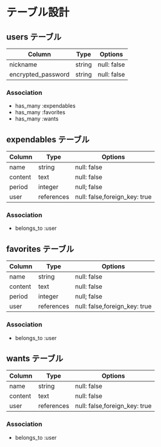 # テーブル設計

## users テーブル

| Column             | Type        | Options                   |
| ------------------ | ----------- | ------------------------- |
| nickname           | string      | null: false               |
| encrypted_password | string      | null: false               |

### Association

- has_many :expendables
- has_many :favorites
- has_many :wants

## expendables テーブル

| Column  | Type        | Options                          |
| ------- | ----------- | -------------------------------- |
| name    | string      | null: false                      |
| content | text        | null: false                      |
| period  | integer     | null; false                      |
| user    | references  | null: false,foreign_key: true    |

### Association

- belongs_to :user

## favorites テーブル

| Column  | Type        | Options                          |
| ------- | ----------- | -------------------------------- |
| name    | string      | null: false                      |
| content | text        | null: false                      |
| period  | integer     | null; false                      |
| user    | references  | null: false,foreign_key: true    |

### Association

- belongs_to :user

## wants テーブル

| Column  | Type        | Options                          |
| ------- | ----------- | -------------------------------- |
| name    | string      | null: false                      |
| content | text        | null: false                      |
| user    | references  | null: false,foreign_key: true    |

### Association

- belongs_to :user
